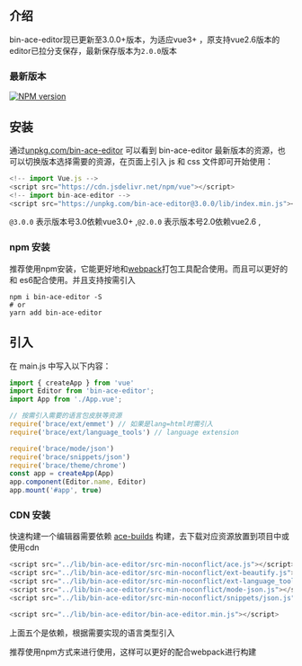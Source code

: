## 介绍

bin-ace-editor现已更新至3.0.0+版本，为适应vue3+ ，原支持vue2.6版本的editor已拉分支保存，最新保存版本为`2.0.0`版本

### 最新版本

[![NPM version](https://img.shields.io/npm/v/bin-ace-editor.svg)](https://www.npmjs.com/package/bin-ace-editor)

## 安装

通过[unpkg.com/bin-ace-editor](https://unpkg.com/bin-ace-editor/) 可以看到 bin-ace-editor
最新版本的资源，也可以切换版本选择需要的资源，在页面上引入 js 和 css
文件即可开始使用：

```javascript
<!-- import Vue.js -->
<script src="https://cdn.jsdelivr.net/npm/vue"></script>
<!-- import bin-ace-editor -->
<script src="https://unpkg.com/bin-ace-editor@3.0.0/lib/index.min.js"></script>
```

`@3.0.0` 表示版本号3.0依赖vue3.0+ ,`@2.0.0` 表示版本号2.0依赖vue2.6 ,

### npm 安装

推荐使用npm安装，它能更好地和[webpack](https://webpack.js.org/)打包工具配合使用。而且可以更好的和
es6配合使用。并且支持按需引入

```shell
npm i bin-ace-editor -S
# or 
yarn add bin-ace-editor
```

## 引入

在 main.js 中写入以下内容：

```javascript
import { createApp } from 'vue'
import Editor from 'bin-ace-editor';
import App from './App.vue';

// 按需引入需要的语言包皮肤等资源
require('brace/ext/emmet') // 如果是lang=html时需引入
require('brace/ext/language_tools') // language extension

require('brace/mode/json')
require('brace/snippets/json')
require('brace/theme/chrome')
const app = createApp(App)
app.component(Editor.name, Editor)
app.mount('#app', true)
```

### CDN 安装

快速构建一个编辑器需要依赖 [ace-builds](https://github.com/ajaxorg/ace-builds/) 构建，去下载对应资源放置到项目中或使用cdn

```javascript
<script src="../lib/bin-ace-editor/src-min-noconflict/ace.js"></script>
<script src="../lib/bin-ace-editor/src-min-noconflict/ext-beautify.js"></script>
<script src="../lib/bin-ace-editor/src-min-noconflict/ext-language_tools.js"></script>
<script src="../lib/bin-ace-editor/src-min-noconflict/mode-json.js"></script>
<script src="../lib/bin-ace-editor/src-min-noconflict/snippets/json.js"></script>

<script src="../lib/bin-ace-editor/bin-ace-editor.min.js"></script>
```

上面五个是依赖，根据需要实现的语言类型引入


推荐使用npm方式来进行使用，这样可以更好的配合webpack进行构建
